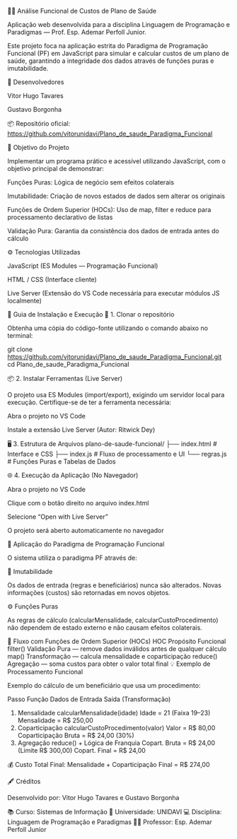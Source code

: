 👨‍⚕️ Análise Funcional de Custos de Plano de Saúde

Aplicação web desenvolvida para a disciplina Linguagem de Programação e Paradigmas — Prof. Esp. Ademar Perfoll Junior.

Este projeto foca na aplicação estrita do Paradigma de Programação Funcional (PF) em JavaScript para simular e calcular custos de um plano de saúde, garantindo a integridade dos dados através de funções puras e imutabilidade.

👥 Desenvolvedores

Vitor Hugo Tavares

Gustavo Borgonha

📦 Repositório oficial:
https://github.com/vitorunidavi/Plano_de_saude_Paradigma_Funcional

🎯 Objetivo do Projeto

Implementar um programa prático e acessível utilizando JavaScript, com o objetivo principal de demonstrar:

Funções Puras: Lógica de negócio sem efeitos colaterais

Imutabilidade: Criação de novos estados de dados sem alterar os originais

Funções de Ordem Superior (HOCs): Uso de map, filter e reduce para processamento declarativo de listas

Validação Pura: Garantia da consistência dos dados de entrada antes do cálculo

⚙️ Tecnologias Utilizadas

JavaScript (ES Modules — Programação Funcional)

HTML / CSS (Interface cliente)

Live Server (Extensão do VS Code necessária para executar módulos JS localmente)

🚀 Guia de Instalação e Execução
🔧 1. Clonar o repositório

Obtenha uma cópia do código-fonte utilizando o comando abaixo no terminal:

git clone https://github.com/vitorunidavi/Plano_de_saude_Paradigma_Funcional.git
cd Plano_de_saude_Paradigma_Funcional

📦 2. Instalar Ferramentas (Live Server)

O projeto usa ES Modules (import/export), exigindo um servidor local para execução.
Certifique-se de ter a ferramenta necessária:

Abra o projeto no VS Code

Instale a extensão Live Server (Autor: Ritwick Dey)

🖥️ 3. Estrutura de Arquivos
plano-de-saude-funcional/
├── index.html     # Interface e CSS
├── index.js       # Fluxo de processamento e UI
└── regras.js      # Funções Puras e Tabelas de Dados

🌐 4. Execução da Aplicação (No Navegador)

Abra o projeto no VS Code

Clique com o botão direito no arquivo index.html

Selecione “Open with Live Server”

O projeto será aberto automaticamente no navegador

🧠 Aplicação do Paradigma de Programação Funcional

O sistema utiliza o paradigma PF através de:

🧩 Imutabilidade

Os dados de entrada (regras e beneficiários) nunca são alterados.
Novas informações (custos) são retornadas em novos objetos.

⚙️ Funções Puras

As regras de cálculo (calcularMensalidade, calcularCustoProcedimento) não dependem de estado externo e não causam efeitos colaterais.

🔁 Fluxo com Funções de Ordem Superior (HOCs)
HOC	Propósito Funcional
filter()	Validação Pura — remove dados inválidos antes de qualquer cálculo
map()	Transformação — calcula mensalidade e coparticipação
reduce()	Agregação — soma custos para obter o valor total final
💡 Exemplo de Processamento Funcional

Exemplo do cálculo de um beneficiário que usa um procedimento:

Passo	Função	Dados de Entrada	Saída (Transformação)
1. Mensalidade	calcularMensalidade(idade)	Idade = 21 (Faixa 19–23)	Mensalidade = R$ 250,00
2. Coparticipação	calcularCustoProcedimento(valor)	Valor = R$ 80,00	Coparticipação Bruta = R$ 24,00 (30%)
3. Agregação	reduce() + Lógica de Franquia	Copart. Bruta = R$ 24,00 (Limite R$ 300,00)	Copart. Final = R$ 24,00

💰 Custo Total Final:
Mensalidade + Coparticipação Final = R$ 274,00

🖋️ Créditos

Desenvolvido por:
Vitor Hugo Tavares e Gustavo Borgonha

📚 Curso: Sistemas de Informação
🏫 Universidade: UNIDAVI
💻 Disciplina: Linguagem de Programação e Paradigmas
👨‍🏫 Professor: Esp. Ademar Perfoll Junior
